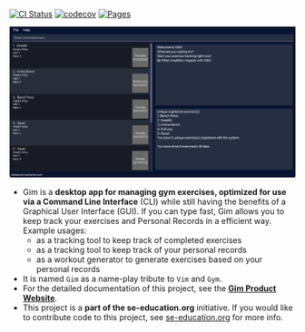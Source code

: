 [![CI Status](https://github.com/AY2223S1-CS2103T-T15-4/tp/workflows/Java%20CI/badge.svg)](https://github.com/AY2223S1-CS2103T-T15-4/tp/actions)
[![codecov](https://codecov.io/gh/AY2223S1-CS2103T-T15-4/tp/branch/master/graph/badge.svg?token=3QLCJGGTH7)](https://codecov.io/gh/AY2223S1-CS2103T-T15-4/tp)
[![Pages](https://github.com/AY2223S1-CS2103T-T15-4/tp/actions/workflows/pages/pages-build-deployment/badge.svg)](https://github.com/AY2223S1-CS2103T-T15-4/tp/actions/workflows/pages/pages-build-deployment)

![Ui](docs/images/Ui.png)

* Gim is a **desktop app for managing gym exercises, optimized for use via a Command Line Interface** (CLI) while still having the benefits of a Graphical User Interface (GUI). If you can type fast, Gim allows you to keep track your exercises and Personal Records in a efficient way.
  Example usages:
  * as a tracking tool to keep track of completed exercises
  * as a tracking tool to keep track of your personal records
  * as a workout generator to generate exercises based on your personal records
* It is named `Gim` as a name-play tribute to `Vim` and `Gym`.
* For the detailed documentation of this project, see the **[Gim Product Website](https://ay2223s1-cs2103t-t15-4.github.io/tp/)**.
* This project is a **part of the se-education.org** initiative. If you would like to contribute code to this project, see [se-education.org](https://se-education.org#https://se-education.org/#contributing) for more info.

